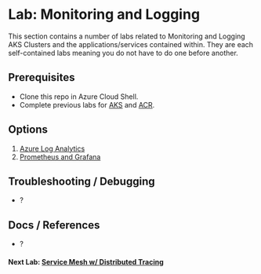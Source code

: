 # Lab: Monitoring and Logging

This section contains a number of labs related to Monitoring and Logging AKS Clusters and the applications/services contained within. They are each self-contained labs meaning you do not have to do one before another.

## Prerequisites

* Clone this repo in Azure Cloud Shell.
* Complete previous labs for [AKS](../create-aks-cluster/README.md) and [ACR](../build-application/README.md).

## Options

1. [Azure Log Analytics](loganalytics/README.md)
2. [Prometheus and Grafana](prometheus-grafana/README.md)

## Troubleshooting / Debugging

* ?

## Docs / References

* ?

#### Next Lab: [Service Mesh w/ Distributed Tracing](labs/servicemesh-tracing/README.md)